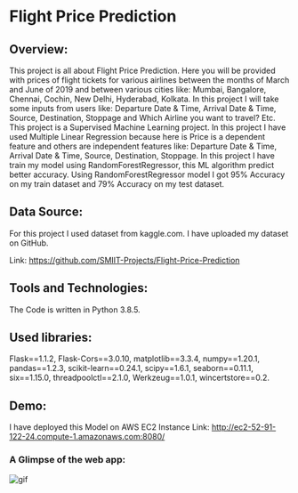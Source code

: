 # Flight Price Prediction
## Overview: 
This project is all about Flight Price Prediction. Here you will be provided with prices of flight tickets for various airlines between the months of March and June of 2019 and between various cities like: Mumbai, Bangalore, Chennai, Cochin, New Delhi, Hyderabad, Kolkata. In this project I will take some inputs from users like: Departure Date & Time, Arrival Date & Time, Source, Destination, Stoppage and Which Airline you want to travel? Etc. This project is a Supervised Machine Learning project. In this project I have used Multiple Linear Regression because here is Price is a dependent feature and others are independent features like: Departure Date & Time, Arrival Date & Time, Source, Destination, Stoppage. In this project I have train my model using RandomForestRegressor, this ML algorithm predict better accuracy. Using RandomForestRegressor model I got 95% Accuracy on my train dataset and 79% Accuracy on my test dataset.

## Data Source:
For this project I used dataset from kaggle.com. I have uploaded my dataset on GitHub.

Link: https://github.com/SMIIT-Projects/Flight-Price-Prediction

## Tools and Technologies:
The Code is written in Python 3.8.5. 

## Used libraries:
Flask==1.1.2, Flask-Cors==3.0.10, matplotlib==3.3.4, numpy==1.20.1, pandas==1.2.3, scikit-learn==0.24.1, scipy==1.6.1, seaborn==0.11.1, six==1.15.0, threadpoolctl==2.1.0, Werkzeug==1.0.1, wincertstore==0.2.

## Demo:

I have deployed this Model on AWS EC2 Instance 
Link: http://ec2-52-91-122-24.compute-1.amazonaws.com:8080/

### A Glimpse of the web app:
![gif](https://user-images.githubusercontent.com/80674012/111631089-05ee5f00-8819-11eb-8703-0763180e29a9.gif)











